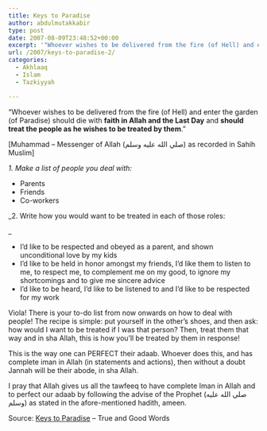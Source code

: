 ```yaml
---
title: Keys to Paradise
author: abdulmutakkabir
type: post
date: 2007-08-09T23:48:52+00:00
excerpt: '"Whoever wishes to be delivered from the fire (of Hell) and enter the garden (of Paradise) should die with faith in Allah and the Last Day and should treat the people as he wishes to be treated by them." [Recorded in Sahih Muslim] How can you act on and receive reward from this?'
url: /2007/keys-to-paradise-2/
categories:
  - Akhlaaq
  - Islam
  - Tazkiyyah

---
```

&#8220;Whoever wishes to be delivered from the fire (of Hell) and enter the garden (of Paradise) should die with **faith in Allah and the Last Day** and **should treat the people as he wishes to be treated by them**.&#8221;
  
[Muhammad &#8211; Messenger of Allah (صلي الله عليه وسلم) as recorded in Sahih Muslim]

_1. Make a list of people you deal with:_

  * Parents
  * Friends
  * Co-workers

_2. Write how you would want to be treated in each of those roles:
  
_ 

  * I’d like to be respected and obeyed as a parent, and shown unconditional love by my kids
  * I’d like to be held in honor amongst my friends, I’d like them to listen to me, to respect me, to complement me on my good, to ignore my shortcomings and to give me sincere advice
  * I’d like to be heard, I’d like to be listened to and I’d like to be respected for my work

Viola! There is your to-do list from now onwards on how to deal with people! The recipe is simple: put yourself in the other&#8217;s shoes, and then ask: how would I want to be treated if I was that person? Then, treat them that way and in sha Allah, this is how you&#8217;ll be treated by them in response!

This is the way one can PERFECT their adaab. Whoever does this, and has complete iman in Allah (in statements and actions), then without a doubt Jannah will be their abode, in sha Allah.

I pray that Allah gives us all the tawfeeq to have complete Iman in Allah and to perfect our adaab by following the advise of the Prophet (صلي الله عليه وسلم) as stated in the afore-mentioned hadith, ameen.

<p class="metaInformation">
  Source: <a href="http://trueword.wordpress.com/2007/08/09/">Keys to Paradise</a> &#8211; True and Good Words
</p>